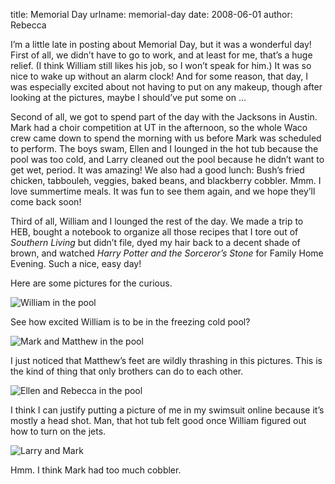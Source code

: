 title: Memorial Day
urlname: memorial-day
date: 2008-06-01
author: Rebecca

I&#x02bc;m a little late in posting about Memorial Day, but it was a wonderful
day! First of all, we didn&#x02bc;t have to go to work, and at least for me,
that&#x02bc;s a huge relief. (I think William still likes his job, so I
won&#x02bc;t speak for him.) It was so nice to wake up without an alarm clock!
And for some reason, that day, I was especially excited about not having to put
on any makeup, though after looking at the pictures, maybe I should&#x02bc;ve
put some on &hellip;

Second of all, we got to spend part of the day with the Jacksons in Austin. Mark
had a choir competition at UT in the afternoon, so the whole Waco crew came down
to spend the morning with us before Mark was scheduled to perform. The boys
swam, Ellen and I lounged in the hot tub because the pool was too cold, and
Larry cleaned out the pool because he didn&#x02bc;t want to get wet, period. It
was amazing! We also had a good lunch: Bush&#x02bc;s fried chicken, tabbouleh,
veggies, baked beans, and blackberry cobbler. Mmm. I love summertime meals. It
was fun to see them again, and we hope they&#x02bc;ll come back soon!

Third of all, William and I lounged the rest of the day. We made a trip to HEB,
bought a notebook to organize all those recipes that I tore out of *Southern
Living* but didn&#x02bc;t file, dyed my hair back to a decent shade of brown,
and watched *Harry Potter and the Sorceror&#x02bc;s Stone* for Family Home
Evening. Such a nice, easy day!

Here are some pictures for the curious.

<img src="{static}/images/2008-05-26-william-in-pool.jpg" alt="William in the pool" class="img-fluid">

See how excited William is to be in the freezing cold pool?

<img src="{static}/images/2008-05-26-mark-matthew-pool.jpg" alt="Mark and Matthew in the pool" class="img-fluid">

I just noticed that Matthew&#x02bc;s feet are wildly thrashing in this pictures.
This is the kind of thing that only brothers can do to each other.

<img src="{static}/images/2008-05-26-ellen-rebecca-pool.jpg" alt="Ellen and Rebecca in the pool" class="img-fluid">

I think I can justify putting a picture of me in my swimsuit online because
it&#x02bc;s mostly a head shot. Man, that hot tub felt good once William figured
out how to turn on the jets.

<img src="{static}/images/2008-05-26-larry-mark.jpg" alt="Larry and Mark" class="img-fluid">

Hmm. I think Mark had too much cobbler.
